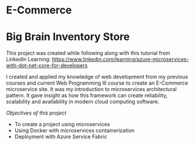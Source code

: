 # E-Commerce
# Big Brain Inventory Store

This project was created while following along with this tutorial from LinkedIn Learning: https://www.linkedin.com/learning/azure-microservices-with-dot-net-core-for-developers

I created and applied my knowledge of web development from my previous courses and current Web Programming III course to create an E-Commerce microservice site. It was 
my introduction to microservices architectural pattern. It gave insight as how this framework can create reliability, scalability and availability in modern cloud computing software. 

*Objectives of this project*

- To create a project using microservices
- Using Docker with microservices containerization
- Deployment with Azure Service Fabric

